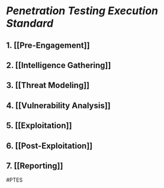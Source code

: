 # *Penetration Testing Execution Standard*

## 1. [[Pre-Engagement]]
## 2. [[Intelligence Gathering]]
## 3. [[Threat Modeling]]
## 4. [[Vulnerability Analysis]]
## 5. [[Exploitation]]
## 6. [[Post-Exploitation]]
## 7. [[Reporting]]



#PTES